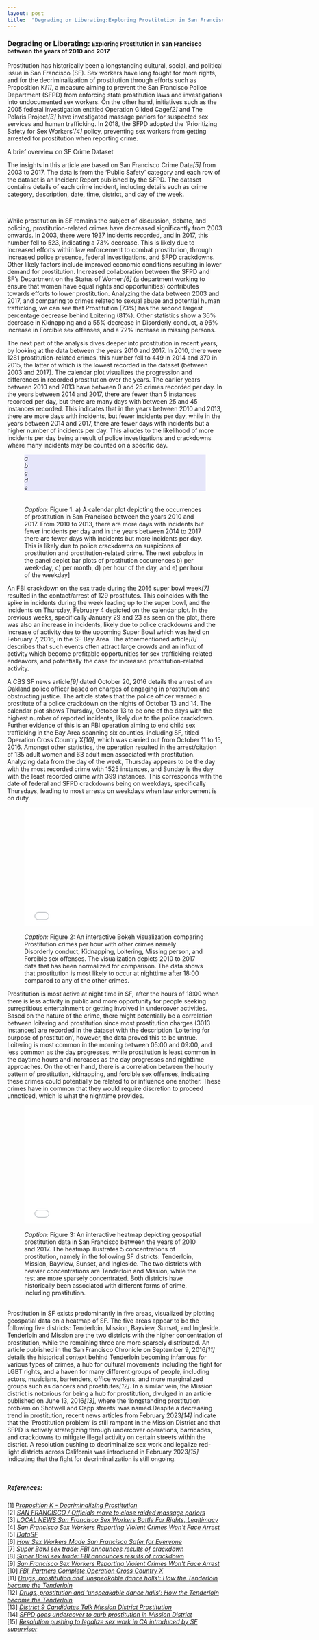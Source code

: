 ```yaml
---
layout: post
title:  "Degrading or Liberating:Exploring Prostitution in San Francisco between the years of 2010 and 2017"
---
```


<link rel="stylesheet" href="https://cdn.jsdelivr.net/npm/bootstrap@5.1.3/dist/css/bootstrap.min.css">
<h3>
  Degrading or Liberating: 
  <small class="text-muted">Exploring Prostitution in San Francisco between the years of 2010 and 2017</small>
</h3>

<div class="container-fluid">
  <p class="lead">Prostitution has historically been a longstanding cultural, social, and political issue in San Francisco (SF). Sex workers have long fought for more rights, and for the decriminalization of prostitution through efforts such as Proposition K<cite>[1]</cite>, a measure aiming to prevent the San Francisco Police Department (SFPD) from enforcing state prostitution laws and investigations into undocumented sex workers. On the other hand, initiatives such as the 2005 federal investigation entitled Operation Gilded Cage<cite>[2]</cite> and The Polaris Project<cite>[3]</cite> have investigated massage parlors for suspected sex services and human trafficking. In 2018, the SFPD adopted the ‘Prioritizing Safety for Sex Workers’<cite>[4]</cite> policy, preventing sex workers from getting arrested for prostitution when reporting crime.

  <p class="h5">A brief overview on SF Crime Dataset</p> 
    <p class="h6">The insights in this article are based on San Francisco Crime Data<cite>[5]</cite> from 2003 to 2017. The data is from the ‘Public Safety’ category and each row of the dataset is an Incident Report published by the SFPD. The dataset contains details of each crime incident, including details such as crime category, description, date, time, district, and day of the week.</p><br>

  <p>While prostitution in SF remains the subject of discussion, debate, and policing, prostitution-related crimes have decreased significantly from 2003 onwards. In 2003, there were 1937 incidents recorded, and in 2017, this number fell to 523, indicating a 73% decrease. This is likely due to increased efforts within law enforcement to combat prostitution, through increased police presence, federal investigations, and SFPD crackdowns. Other likely factors include improved economic conditions resulting in lower demand for prostitution. Increased collaboration between the SFPD and SF’s Department on the Status of Women<cite>[6]</cite> (a department working to ensure that women have equal rights and opportunities) contributes towards efforts to lower prostitution. Analyzing the data between 2003 and 2017, and comparing to crimes related to sexual abuse and potential human trafficking, we can see that Prostitution (73%) has the second largest percentage decrease behind Loitering (81%). Other statistics show a 36% decrease in Kidnapping and a 55% decrease in Disorderly conduct, a 96% increase in Forcible sex offenses, and a 72% increase in missing persons.</p>
   
  <p>The next part of the analysis dives deeper into prostitution in recent years, by looking at the data between the years 2010 and 2017. In 2010, there were 1281 prostitution-related crimes, this number fell to 449 in 2014 and 370 in 2015, the latter of which is the lowest recorded in the dataset (between 2003 and 2017). The calendar plot visualizes the progression and differences in recorded prostitution over the years. The earlier years between 2010 and 2013 have between 0 and 25 crimes recorded per day. In the years between 2014 and 2017, there are fewer than 5 instances recorded per day, but there are many days with between 25 and 45 instances recorded. This indicates that in the years between 2010 and 2013, there are more days with incidents, but fewer incidents per day, while in the years between 2014 and 2017, there are fewer days with incidents but a higher number of incidents per day. This alludes to the likelihood of more incidents per day being a result of police investigations and crackdowns where many incidents may be counted on a specific day.</p>
    <figure>
      <div class="row row-cols-1">
        <div class="col" style="background-color:lavender;"><em>a</em><img src="/assets/calplot - new.png" alt=""></div>
      </div>
      <div class="row row-cols-2">
        <div class="col" style="background-color:lavender;"><em>b</em><img src="/assets/No. of crimes per week-day by category-pros.png" alt=""></div>
        <div class="col" style="background-color:lavender;"><em>c</em><img src="/assets/No. of crimes per month by category-pros.png" alt=""></div>
        <div class="col" style="background-color:lavender;"><em>d</em><img src="/assets/No. of crimes per hour day by category-pros.png" alt=""></div>
        <div class="col" style="background-color:lavender;"><em>e</em><img src="/assets/No. of crimes per hour week-day by category-pros.png" alt=""></div><br>
        <div class="col" style="background-color:lavender;"><em></em><img src="" alt=""></div>
        <div class="col" style="background-color:lavender;"><em></em><img src="" alt=""></div>
      </div><br><span style="white-space: pre-line"><figcaption><em>Caption:</em> Figure 1: a) A calendar plot depicting the occurrences of prostitution in San Francisco between the years 2010 and 2017. From 2010 to 2013, there are more days with incidents but fewer incidents per day and in the years between 2014 to 2017 there are fewer days with incidents but more incidents per day. This is likely due to police crackdowns on suspicions of prostitution and prostitution-related crime. The next subplots in the panel depict bar plots of prostitution occurrences b) per week-day, c) per month, d) per hour of the day, and e) per hour of the weekday]</figcaption></span>
    </figure>
 <!-- <br> -->
 <p>An FBI crackdown on the sex trade during the 2016 super bowl week<cite>[7]</cite> resulted in the contact/arrest of 129 prostitutes. This coincides with the spike in incidents during the week leading up to the super bowl, and the incidents on Thursday, February 4 depicted on the calendar plot. In the previous weeks, specifically January 29 and 23 as seen on the plot, there was also an increase in incidents, likely due to police crackdowns and the increase of activity due to the upcoming Super Bowl which was held on February 7, 2016, in the SF Bay Area. The aforementioned article<cite>[8]</cite> describes that such events often attract large crowds and an influx of activity which become profitable opportunities for sex trafficking-related endeavors, and potentially the case for increased prostitution-related activity.</p>

 <p>A CBS SF news article<cite>[9]</cite> dated October 20, 2016 details the arrest of an Oakland police officer based on charges of engaging in prostitution and obstructing justice. The article states that the police officer warned a prostitute of a police crackdown on the nights of October 13 and 14. The calendar plot shows Thursday, October 13 to be one of the days with the highest number of reported incidents, likely due to the police crackdown. Further evidence of this is an FBI operation aiming to end child sex trafficking in the Bay Area spanning six counties, including SF, titled Operation Cross Country X<cite>[10]</cite>, which was carried out from October 11 to 15, 2016. Amongst other statistics, the operation resulted in the arrest/citation of 135 adult women and 63 adult men associated with prostitution. Analyzing data from the day of the week, Thursday appears to be the day with the most recorded crime with 1525 instances, and Sunday is the day with the least recorded crime with 399 instances. This corresponds with the date of federal and SFPD crackdowns being on weekdays, specifically Thursdays, leading to most arrests on weekdays when law enforcement is on duty.</p>

  <div class="row row-cols-1">
    <figure>
      <div class="col" style="background-color:lavender;"><embed 
       type="text/html" 
       src="/assets/boekh_Viz_Line.html"
       width="675" 
       height="276"
       ></div><br><span style="white-space: pre-line"><figcaption><em>Caption:</em> Figure 2: An interactive Bokeh visualization comparing Prostitution crimes per hour with other crimes namely Disorderly conduct, Kidnapping, Loitering, Missing person, and Forcible sex offenses. The visualization depicts 2010 to 2017 data that has been normalized for comparison. The data shows that prostitution is most likely to occur at nighttime after 18:00 compared to any of the other crimes.</figcaption></span>
    </figure>
  </div>
  <!-- <br> -->
  <p>Prostitution is most active at night time in SF, after the hours of 18:00 when there is less activity in public and more opportunity for people seeking surreptitious entertainment or getting involved in undercover activities. Based on the nature of the crime, there might potentially be a correlation between loitering and prostitution since most prostitution charges (3013 instances) are recorded in the dataset with the description ‘Loitering for purpose of prostitution’, however, the data proved this to be untrue. Loitering is most common in the morning between 05:00 and 09:00, and less common as the day progresses, while prostitution is least common in the daytime hours and increases as the day progresses and nighttime approaches. On the other hand, there is a correlation between the hourly pattern of prostitution, kidnapping, and forcible sex offenses, indicating these crimes could potentially be related to or influence one another. These crimes have in common that they would require discretion to proceed unnoticed, which is what the nighttime provides.</p>

  <div class="row row-cols-1">
    <figure>
      <div class="col" style="background-color:lavender;"><embed 
       type="text/html" 
       src="/assets/map.html"
       width="675" 
       height="276">
      </div><br><span style="white-space: pre-line"><figcaption><em>Caption:</em> Figure 3: An interactive heatmap depicting geospatial prostitution data in San Francisco between the years of 2010 and 2017. The heatmap illustrates 5 concentrations of prostitution, namely in the following SF districts: Tenderloin, Mission, Bayview, Sunset, and Ingleside. The two districts with heavier concentrations are Tenderloin and Mission, while the rest are more sparsely concentrated. Both districts have historically been associated with different forms of crime, including prostitution.</figcaption></span><br>
    </figure>
  </div>
  
  <p>Prostitution in SF exists predominantly in five areas, visualized by plotting geospatial data on a heatmap of SF. The five areas appear to be the following five districts: Tenderloin, Mission, Bayview, Sunset, and Ingleside. Tenderloin and Mission are the two districts with the higher concentration of prostitution, while the remaining three are more sparsely distributed. An article published in the San Francisco Chronicle on September 9, 2016<cite>[11]</cite> details the historical context behind Tenderloin becoming infamous for various types of crimes, a hub for cultural movements including the fight for LGBT rights, and a haven for many different groups of people, including actors, musicians, bartenders, office workers, and more marginalized groups such as dancers and prostitutes<cite>[12]</cite>. In a similar vein, the Mission district is notorious for being a hub for prostitution, divulged in an article published on June 13, 2016<cite>[13]</cite>, where the ‘longstanding prostitution problem on Shotwell and Capp streets’ was named.Despite a decreasing trend in prostitution, recent news articles from February 2023<cite>[14]</cite> indicate that the ‘Prostitution problem’ is still rampant in the Mission District and that SFPD is actively strategizing through undercover operations, barricades, and crackdowns to mitigate illegal activity on certain streets within the district. A resolution pushing to decriminalize sex work and legalize red-light districts across California was introduced in February 2023<cite>[15]</cite> indicating that the fight for decriminalization is still ongoing.</p>
  <br>
  <h5>References:</h5>
  <div class="row row-cols-1">
    <div class="col">[1] <cite><a href="https://www.spur.org/publications/voter-guide/2008-11-01/proposition-k-decriminalizing-prostitution"> Proposition K - Decriminalizing Prostitution</a></cite><br>
    [2] <cite><a href=" https://www.sfgate.com/bayarea/article/SAN-FRANCISCO-Officials-move-to-close-raided-2619908.php"> SAN FRANCISCO / Officials move to close raided massage parlors</a></cite><br>
    [3] <cite><a href="https://www.cbsnews.com/sanfrancisco/news/san-francisco-sex-workers-battle-for-rights-legitimacy/"> LOCAL NEWS San Francisco Sex Workers Battle For Rights, Legitimacy</a></cite><br>
    [4] <cite><a href="https://www.cbsnews.com/sanfrancisco/news/san-francisco-sex-workers-wont-face-arrest/"> San Francisco Sex Workers Reporting Violent Crimes Won't Face Arrest</a></cite><br>
    [5] <cite><a href="https://datasf.org/opendata/">DataSF</a></cite><br>
    [6] <cite><a href="https://nextcity.org/urbanist-news/how-sex-workers-made-san-francisco-safer-for-everyone"> How Sex Workers Made San Francisco Safer for Everyone</a></cite><br>
    [7] <cite><a href="https://www.eastbaytimes.com/2016/02/09/super-bowl-sex-trade-fbi-announces-results-of-crackdown/#"> Super Bowl sex trade: FBI announces results of crackdown</a></cite><br>
    [8] <cite><a href="https://www.eastbaytimes.com/2016/02/09/super-bowl-sex-trade-fbi-announces-results-of-crackdown/#"> Super Bowl sex trade: FBI announces results of crackdown</a></cite><br>
    [9] <cite><a href="https://www.cbsnews.com/sanfrancisco/news/oakland-police-department-sworn-employee-arrested/"> San Francisco Sex Workers Reporting Violent Crimes Won't Face Arrest</a></cite><br>
    [10] <cite><a href="https://www.fbi.gov/contact-us/field-offices/sanfrancisco/news/press-releases/fbi-partners-complete-operation-cross-country-x"> FBI, Partners Complete Operation Cross Country X</a></cite><br>
    [11] <cite><a href="https://www.sfchronicle.com/bayarea/article/San-Francisco-s-skid-row-the-Tenderloin-rich-in-9182414.php"> Drugs, prostitution and 'unspeakable dance halls': How the Tenderloin became the Tenderloin</a></cite><br>
    [12] <cite><a href="https://www.sfchronicle.com/bayarea/article/San-Francisco-s-skid-row-the-Tenderloin-rich-in-9182414.php"> Drugs, prostitution and 'unspeakable dance halls': How the Tenderloin became the Tenderloin</a></cite><br>
    [13] <cite><a href="https://missionlocal.org/2016/06/district-9-candidates-talk-mission-district-prostitution/"> District 9 Candidates Talk Mission District Prostitution</a></cite><br>
    [14] <cite><a href=" https://www.ktvu.com/news/sfpd-goes-undercover-to-curb-prostitution-in-mission-district and https://abc7news.com/san-francisco-red-light-district-sex-workers-prostitution-21st-capp-streets/12788518/"> SFPD goes undercover to curb prostitution in Mission District</a></cite><br>
    [15] <cite><a href="https://abc7news.com/california-red-light-district-legalizing-prostitution-sf-supervisor-hillary-ronen-sex-workers/12816587/"> Resolution pushing to legalize sex work in CA introduced by SF supervisor</a></cite><br>
    
  </div>  
</div> 